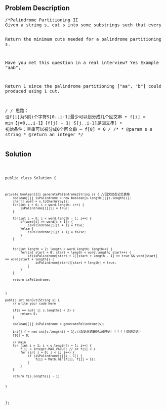 <!--
<style>
  body { font-family: Arial, sans-serif; }
  .container { max-width: 400px; margin: auto; padding: 10px; }
  .comment-block { background-color: #f9f9f9; padding: 10px; border-left: 5px solid #ccc; max-width: 400px; margin: 20px auto; overflow-wrap: break-word; white-space: pre-wrap; }
  .code-block { background-color: #f4f4f4; padding: 10px; border: 1px solid #ddd; }
</style>
-->

<div class='container'>
<h2>Problem Description</h2>
<div class='comment-block'>
<pre>
/*Palindrome Partitioning II 
Given a string s, cut s into some substrings such that every substring is a palindrome.

Return the minimum cuts needed for a palindrome partitioning of s.

Have you met this question in a real interview? Yes
Example
Given s = "aab",

Return 1 since the palindrome partitioning ["aa", "b"] could be produced using 1 cut.



*/
/* 思路：
设f[i]为S前i个字符S[0..i-1]最少可以划分成几个回文串
• f[i] = min【j=0,…,i-1】{f[j] + 1| S[j..i-1]是回文串}
• 初始条件：空串可以被分成0个回文串
– f[0] = 0
*/
    /**
     * @param s a string
     * @return an integer
     */
</pre>
</div>

<h2>Solution</h2>
<div class='code-block'>
<pre><code class='language-java'>


public class Solution {
     
    private boolean[][] generatePalindrome(String s) { //回文动态记忆表格
        boolean[][] isPalindrome = new boolean[s.length()][s.length()];
        char[] word = s.toCharArray();
        for(int i = 0; i < word.length; i++) {
            isPalindrome[i][i] = true;
        }
        
        for(int i = 0; i < word.length - 1; i++) {
            if(word[i] == word[i + 1]) {
                isPalindrome[i][i + 1] = true;
            }else {
                isPalindrome[i][i + 1] = false;
            }
        }
        
        
        for(int length = 2; length < word.length; length++) {
            for(int start = 0; start + length < word.length; start++) {
                if(isPalindrome[start + 1][start + length - 1] == true && word[start] == word[start + length]) {
                    isPalindrome[start][start + length] = true;
                }
            }
        }
        
        return isPalindrome;
        
        
        
    }
    
    public int minCut(String s) {
        // write your code here
        
        if(s == null || s.length() < 2) {
            return 0;
        }
        
        boolean[][] isPalindrome = generatePalindrome(s);
        
        int[] f = new int[s.length() + 1];//起始状态最好从0开始！！！！！切记切记！
        f[0] = 0;
        
        // main
        for (int i = 1; i < s.length() + 1; i++) {
            f[i] = Integer.MAX_VALUE; // or f[i] = i
            for (int j = 0; j < i; j++) {
                if (isPalindrome[j][i - 1]) {
                    f[i] = Math.min(f[i], f[j] + 1);
                }
            }
        }

        return f[s.length()] - 1;

        
    }
};</code></pre>
</div>
</div>
